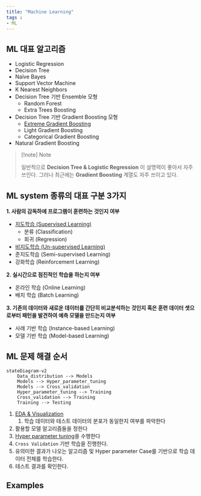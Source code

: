 ```yaml
---
title: "Machine Learning"
tags : 
- ML 
---
```


## ML 대표 알고리즘

-   Logistic Regression
-   Decision Tree
-   Naïve Bayes
-   Support Vector Machine
-   K Nearest Neighbors
-   Decision Tree 기반 Ensemble 모형
	- Random Forest
	- Extra Trees Boosting
- Decision Tree 기반 Gradient Boosting 모형
	- [Extreme Gradient Boosting](notes/ml/XGB%20Modeling.md)  
	- Light Gradient Boosting  
	- Categorical Gradient Boosting
- Natural Gradient Boosting

> [!note] Note  
>   
> 일반적으로 **Decision Tree & Logistic Regression** 이 설명력이 좋아서 자주 쓰인다. 그러나 최근에는 **Gradient Boosting** 계열도 자주 쓰이고 있다.

## ML system 종류의 대표 구분 3가지

**1. 사람의 감독하에 프로그램이 훈련하는 것인지 여부** 
- [지도학습 (Supervised Learning)](notes/ml/지도학습%20(Supervised%20Learning).md)
	- 분류 (Classification)
	- 회귀 (Regression)
- [비지도학습 (Un-supervised Learning)](notes/ml/비지도학습%20(Un-supervised%20Learning).md)
- 준지도학습 (Semi-supervised Learning)
- 강화학습 (Reinforcement Learning)

**2. 실시간으로 점진적인 학습을 하는지 여부**
- 온라인 학습 (Online Learning)  
- 배치 학습 (Batch Learning)

**3. 기존의 데이터와 새로운 데이터를 간단히 비교분석하는 것인지 혹은 훈련 데이터 셋으로부터 패턴을 발견하여 예측 모델을 만드는지 여부** 
- 사례 기반 학습 (Instance-based Learning)
- 모델 기반 학습 (Model-based Learning)

## ML 문제 해결 순서


```mermaid
stateDiagram-v2
	Data_distribution --> Models
	Models --> Hyper_parameter_tuning
	Models --> Cross_validation
	Hyper_parameter_tuning --> Training
	Cross_validation --> Training
	Training --> Testing
```

1. [EDA & Visualization](notes/ml/EDA%20&%20Visualization.md)
	1. 학습 데이터와 테스트 데이터의 분포가 동일한지 여부를 파악한다
2. 활용할 모델 알고리즘들을 정한다
3. [Hyper parameter tuning](notes/ml/Hyper%20parameter%20tuning.md)을 수행한다
4. `Cross Validation` 기반 학습을 진행한다. 
5. 유의미한 결과가 나오는 알고리즘 및 Hyper parameter Case를 기반으로 학습 데이터 전체를 학습한다.
6. 테스트 결과를 확인한다.

## Examples

